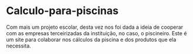 # Calculo-para-piscinas
 Com mais um projeto escolar, desta vez nos foi dada a ideia de cooperar com as empresas terceirizadas da instituição, no caso, o piscineiro. Este é um site para colaborar nos cálculos da piscina e dos produtos que ela necessita.
